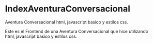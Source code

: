 # IndexAventuraConversacional
Aventura Conversacional html, javascript basico y estilos css.

Este es el Frontend de una Aventura Conversacional que hice utilizando html, javascript basico y estilos css.
